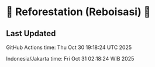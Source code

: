 
# 🌳 Reforestation (Reboisasi) 🌲

## Last Updated

GitHub Actions time: Thu Oct 30 19:18:24 UTC 2025

Indonesia/Jakarta time: Fri Oct 31 02:18:24 WIB 2025
